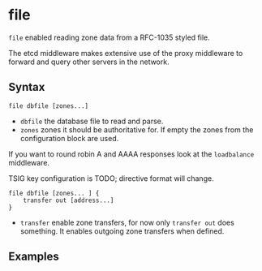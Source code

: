# file

`file` enabled reading zone data from a RFC-1035 styled file.

The etcd middleware makes extensive use of the proxy middleware to forward and query
other servers in the network.

## Syntax

~~~
file dbfile [zones...]
~~~

* `dbfile` the database file to read and parse.
* `zones` zones it should be authoritative for. If empty the zones from the configuration block
    are used.

If you want to round robin A and AAAA responses look at the `loadbalance` middleware.

TSIG key configuration is TODO; directive format will change.

~~~
file dbfile [zones... ] {
    transfer out [address...]
}
~~~

* `transfer` enable zone transfers, for now only `transfer out` does something. It enables outgoing
  zone transfers when defined.

## Examples
